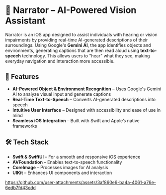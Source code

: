 # 📢 Narrator – AI-Powered Vision Assistant  

Narrator is an iOS app designed to assist individuals with hearing or vision impairments by providing real-time AI-generated descriptions of their surroundings. Using Google's **Gemini AI**, the app identifies objects and environments, generating captions that are then read aloud using **text-to-speech** technology. This allows users to "hear" what they see, making everyday navigation and interaction more accessible.  

## 🚀 Features  

- **AI-Powered Object & Environment Recognition** – Uses Google's Gemini AI to analyze visual input and generate captions  
- **Real-Time Text-to-Speech** – Converts AI-generated descriptions into speech  
- **Intuitive User Interface** – Designed with accessibility and ease of use in mind  
- **Seamless iOS Integration** – Built with Swift and Apple’s native frameworks  

## 🛠️ Tech Stack  

- **Swift & SwiftUI** – For a smooth and responsive iOS experience  
- **AVFoundation** – Enables text-to-speech functionality  
- **CoreImage** – Processes images for AI analysis  
- **UIKit** – Enhances UI components and interaction

https://github.com/user-attachments/assets/3af860e6-ba4a-4061-a76e-6edb7fd43cdd










